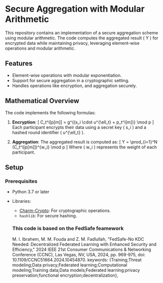 # **Secure Aggregation with Modular Arithmetic**

This repository contains an implementation of a secure aggregation scheme using modular arithmetic. The code computes the aggregated result \( Y \) for encrypted data while maintaining privacy, leveraging element-wise operations and modular arithmetic.

## **Features**
- Element-wise operations with modular exponentiation.
- Support for secure aggregation in a cryptographic setting.
- Handles operations like encryption, and aggregation securely.

## **Mathematical Overview**
The code implements the following formulas:
1. **Encryption**:
   \[
   C_t^i[p[m]] = g^{(s_i \cdot u^{\ell_t} + p_t^i[m])} \mod p
   \]
   Each participant encrypts their data using a secret key \( s_i \) and a hashed round identifier \( u^{\ell_t} \).

2. **Aggregation**:
   The aggregated result is computed as:
   \[
   Y = \prod_{i=1}^N (C_t^i[p[m]])^{w_i} \mod p
   \]
   Where \( w_i \) represents the weight of each participant.


## **Setup**

### Prerequisites
- Python 3.7 or later
- Libraries:
  - [Charm-Crypto](https://github.com/JHUISI/charm): For cryptographic operations.
  - `hashlib`: For secure hashing.

  ### This code is based on the FedSafe feamework
  M. I. Ibrahem, M. M. Fouda and Z. M. Fadlullah, "FedSafe-No KDC Needed: Decentralized Federated Learning with Enhanced Security and Efficiency," 2024 IEEE 21st Consumer Communications & Networking Conference (CCNC), Las Vegas, NV, USA, 2024, pp. 969-975, doi: 10.1109/CCNC51664.2024.10454870. keywords: {Training;Threat modeling;Data privacy;Federated learning;Computational modeling;Training data;Data models;Federated learning;privacy preservation;functional encryption;decentralization},



